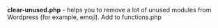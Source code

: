 <b>clear-unused.php</b> - helps you to remove a lot of unused modules from Wordpress (for example, emoji). Add to functions.php